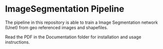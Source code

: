# ImageSegmentation Pipeline

The pipeline in this repository is able to train a Image Segmentation network (Unet) from geo referenced images and shapefiles.

Read the PDF in the Documentation folder for installation and usage instructions.
